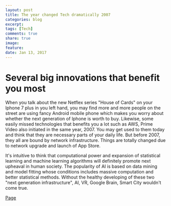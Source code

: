 ```yaml
---
layout: post
title: The year changed Tech dramatically 2007
categories: blog
excerpt: 
tags: [Tech]
comments: true
share: true
image:
feature:
date: Jan 13, 2017
---
```


# Several big innovations that benefit you most

When you talk about the new Netflex series "House of Cards" on your Iphone 7 plus in you left hand, you may find more and more people on the street are using fancy Android mobile phone which makes you worry about whether the next generation of Iphone is worth to buy. Likewise, some easily missed technologies that benefits you a lot such as AWS, Prime Video also initiated in the same year, 2007. You may get used to them today and think that they are necessary parts of your daily life. But before 2007, they all are bound by network infrastructure. Things are totally changed due to network upgrade and launch of App Store. 

It's intuitive to think that computational power and expansion of statistical learning and machine learning algorithms will definitely promote next upheaval in human society. The popularity of AI is based on data mining and model fitting whose conditions includes massive computation and better statistical methods. Without the healthy developing of these two "next generation infrastructure", AI, VR, Google Brain, Smart City wouldn't come true. 

[Page](https://www.thestreet.com/story/13951009/1/from-apple-s-iphone-to-netflix-streaming-why-2007-was-the-year-that-changed-everything-in-tech.html?puc=yahoo&cm_ven=YAHOO)